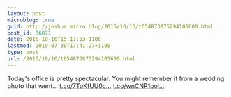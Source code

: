 ```yaml
---
layout: post
microblog: true
guid: http://joshua.micro.blog/2015/10/16/t654873875294105600.html
post_id: 36871
date: 2015-10-16T15:17:53+1100
lastmod: 2019-07-30T17:41:27+1100
type: post
url: /2015/10/16/t654873875294105600.html
---
```

Today's office is pretty spectacular. You might remember it from a wedding photo that went… [t.co/7ToKfUU0c...](http://t.co/7ToKfUU0cU) [t.co/wnCNR1poi...](http://t.co/wnCNR1pois)
